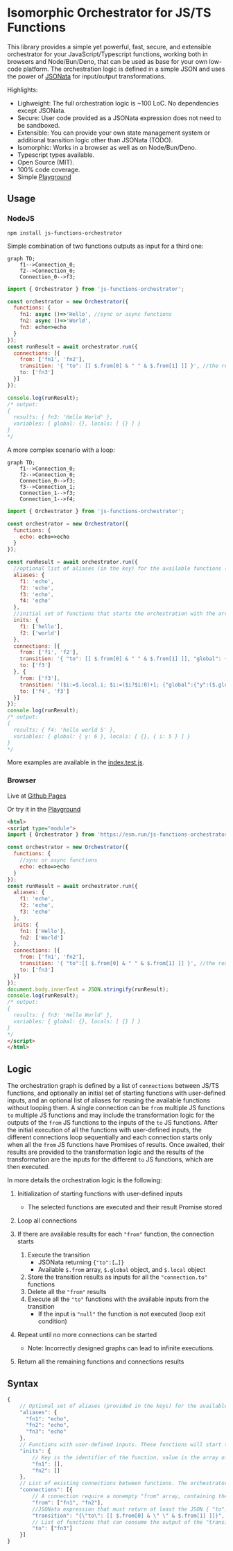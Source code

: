 # Isomorphic Orchestrator for JS/TS Functions

This library provides a simple yet powerful, fast, secure, and extensible orchestrator for your JavaScript/Typescript functions, working both in browsers and Node/Bun/Deno, that can be used as base for your own low-code platform.
The orchestration logic is defined in a simple JSON and uses the power of [JSONata](https://jsonata.org/) for input/output transformations.

Highlights:
- Lighweight: The full orchestration logic is ~100 LoC. No dependencies except JSONata.
- Secure: User code provided as a JSONata expression does not need to be sandboxed.
- Extensible: You can provide your own state management system or additional transition logic other than JSONata (TODO).
- Isomorphic: Works in a browser as well as on Node/Bun/Deno.
- Typescript types available.
- Open Source (MIT).
- 100% code coverage.
- Simple [Playground](https://damianofalcioni.github.io/js-functions-orchestrator/index.playground.html)

## Usage

### NodeJS

```shell
npm install js-functions-orchestrator
```

Simple combination of two functions outputs as input for a third one:

```mermaid
graph TD;
    f1-->Connection_0;
    f2-->Connection_0;
    Connection_0-->f3;
```
```js
import { Orchestrator } from 'js-functions-orchestrator';

const orchestrator = new Orchestrator({
  functions: {
    fn1: async ()=>'Hello', //sync or async functions
    fn2: async ()=>'World',
    fn3: echo=>echo
  }
});
const runResult = await orchestrator.run({
  connections: [{
    from: ['fn1', 'fn2'],
    transition: '{ "to": [[ $.from[0] & " " & $.from[1] ]] }', //the result of fn1 (the string "Hello") is combined with the the result of fn2 (the string "World") and used as input for fn3
    to: ['fn3']
  }]
});

console.log(runResult);
/* output:
{
  results: { fn3: 'Hello World' },
  variables: { global: {}, locals: [ {} ] }
}
*/
```

A more complex scenario with a loop:

```mermaid
graph TD;
    f1-->Connection_0;
    f2-->Connection_0;
    Connection_0-->f3;
    f3-->Connection_1;
    Connection_1-->f3;
    Connection_1-->f4;
```
```js
import { Orchestrator } from 'js-functions-orchestrator';

const orchestrator = new Orchestrator({
  functions: {
    echo: echo=>echo
  }
});

const runResult = await orchestrator.run({
  //optional list of aliases (in the key) for the available functions (in the value)
  aliases: {
    f1: 'echo',
    f2: 'echo',
    f3: 'echo',
    f4: 'echo'
  },
  //initial set of functions that starts the orchestration with the array of their input parameters
  inits: {
    f1: ['hello'],
    f2: ['world']
  },
  connections: [{
    from: ['f1', 'f2'],
    transition: '{ "to": [[ $.from[0] & " " & $.from[1] ]], "global": {"y": 1} }',
    to: ['f3']
  }, {
    from: ['f3'],
    transition: '($i:=$.local.i; $i:=($i?$i:0)+1; {"global":{"y":($.global.y+1)}, "local":{"i":$i}, "to": [[ $.from[0] & " " & $string($i)], $i<5 ? [[$.from[0]]] : null ] })',
    to: ['f4', 'f3']
  }]
});
console.log(runResult);
/* output:
{
  results: { f4: 'hello world 5' },
  variables: { global: { y: 6 }, locals: [ {}, { i: 5 } ] }
}
*/
```

More examples are available in the [index.test.js](./index.test.js).

### Browser

Live at [Github Pages](https://damianofalcioni.github.io/js-functions-orchestrator/index.test.html)

Or try it in the [Playground](https://damianofalcioni.github.io/js-functions-orchestrator/index.playground.html)

```html
<html>
<script type="module">
import { Orchestrator } from 'https://esm.run/js-functions-orchestrator';

const orchestrator = new Orchestrator({
  functions: {
    //sync or async functions
    echo: echo=>echo
  }
});
const runResult = await orchestrator.run({
  aliases: {
    f1: 'echo',
    f2: 'echo',
    f3: 'echo'
  },
  inits: {
    fn1: ['Hello'],
    fn2: ['World']
  },
  connections: [{
    from: ['fn1', 'fn2'],
    transition: '{ "to":[[ $.from[0] & " " & $.from[1] ]] }', //the result of fn1 (the string "Hello") is combined with the the result of fn2 (the string "World") and used as input for fn3
    to: ['fn3']
  }]
});
document.body.innerText = JSON.stringify(runResult);
console.log(runResult);
/* output:
{
  results: { fn3: 'Hello World' },
  variables: { global: {}, locals: [ {} ] }
}
*/
</script>
</html>
```

## Logic

The orchestration graph is defined by a list of `connections` between JS/TS functions, and optionally an initial set of starting functions with user-defined inputs, and an optional list of aliases for reusing the available functions without looping them. A single connection can be `from` multiple JS functions `to` multiple JS functions and may include the transformation logic for the outputs of the `from` JS functions to the inputs of the `to` JS functions. After the initial execution of all the functions with user-defined inputs, the different connections loop sequentially and each connection starts only when all the `from` JS functions have Promises of results. Once awaited, their results are provided to the transformation logic and the results of the transformation are the inputs for the different `to` JS functions, which are then executed.

In more details the orchestration logic is the following:

1. Initialization of starting functions with user-defined inputs 
    - The selected functions are executed and their result Promise stored

3. Loop all connections

4. If there are available results for each `"from"` function, the connection starts
    1. Execute the transition
        - JSONata returning `{"to":[…]}`
        - Available `$.from` array, `$.global` object, and `$.local` object
    2. Store the transition results as inputs for all the `"connection.to"` functions
    3. Delete all the `"from"` results
    4. Execute all the `"to"` functions with the available inputs from the transition
        - If the input is `"null"` the function is not executed (loop exit condition)

5. Repeat until no more connections can be started
    - Note: Incorrectly designed graphs can lead to infinite executions.

6. Return all the remaining functions and connections results


## Syntax

```js
{
    // Optional set of aliases (provided in the keys) for the available functions (in the values). This way we can reuse the function without looping through it.
    "aliases": {
      "fn1": "echo",
      "fn2": "echo",
      "fn3": "echo"
    },
    // Functions with user-defined inputs. These functions will start the orchestration. When not defined, initial functions will be identified checking on the connections all the "from" functions that are never connected to a "to".
    "inits": {
        // Key is the identifier of the function, value is the array of expected parameters.
        "fn1": [],
        "fn2": []
    },
    // List of existing connections between functions. The orchestrator will loop through the connections until no one can start.
    "connections": [{
        // A connection require a nonempty "from" array, containing the identifiers of the functions that originate the connection. The connection starts only when all the functions in the "from" array have been executed and have a resulting Promise. In this case all the "from" Promises are awaited, and their results are made available in the JSONata of the "transition".
        "from": ["fn1", "fn2"],
        //JSONata expression that must return at least the JSON { "to": [] }. "to" must be an array of the same size of the "connection.to" array, containing an array of input parameters (as array) for the relative "connection.to" function. Additionally it can return "global", and "local", to store respectively globally and locally scoped variables (a global variable is visible in all the connection transition, while a local variable only in the same transition but across multiple execution). If the transition is not provided the output of the "from" functions are provided directly as inputs to the "to" functions. In this case "from" and "to" arrays must be of the same size.
        "transition": "{\"to\": [[ $.from[0] & \" \" & $.from[1] ]]}",
        // List of functions that can consume the output of the "transition" as their inputs. The functions are executed and next connection is checked until no more connections can start. 
        "to": ["fn3"]
    }]
}
```